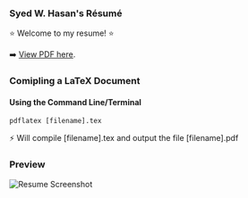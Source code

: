 ### Syed W. Hasan's Résumé

:star: Welcome to my resume! :star:

➡️ [View PDF here](https://github.com/Deadrep/Resume/blob/main/Syed%20W.%20Hasan%20--%20Junior%20Software%20Dev.%20Resume.pdf).

###  Comipling a LaTeX Document 
#### Using the Command Line/Terminal
```
pdflatex [filename].tex
```
⚡ Will compile [filename].tex and output the file [filename].pdf

### Preview
![Resume Screenshot](https://github.com/Deadrep/Resume/blob/main/Syed%20W.%20Hasan%20--%20Junior%20Software%20Dev.%20Resume.png)
